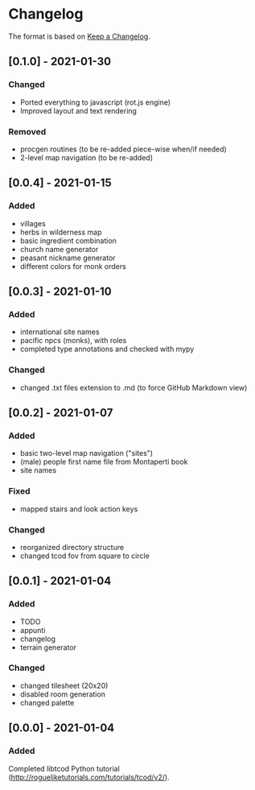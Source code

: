 # Changelog
The format is based on [Keep a Changelog](https://keepachangelog.com/en/1.0.0/).

## [0.1.0] - 2021-01-30
### Changed
- Ported everything to javascript (rot.js engine)
- Improved layout and text rendering

### Removed
- procgen routines (to be re-added piece-wise when/if needed)
- 2-level map navigation (to be re-added)


## [0.0.4] - 2021-01-15
### Added
- villages
- herbs in wilderness map
- basic ingredient combination
- church name generator
- peasant nickname generator
- different colors for monk orders


## [0.0.3] - 2021-01-10
### Added
- international site names
- pacific npcs (monks), with roles
- completed type annotations and checked with mypy

### Changed
- changed .txt files extension to .md (to force GitHub Markdown view)



## [0.0.2] - 2021-01-07
### Added
- basic two-level map navigation ("sites")
- (male) people first name file from Montaperti book
- site names

### Fixed
- mapped stairs and look action keys

### Changed
- reorganized directory structure
- changed tcod fov from square to circle


## [0.0.1] - 2021-01-04
### Added
- TODO
- appunti
- changelog
- terrain generator

### Changed
- changed tilesheet (20x20)
- disabled room generation
- changed palette


## [0.0.0] - 2021-01-04
### Added
Completed libtcod Python tutorial (http://rogueliketutorials.com/tutorials/tcod/v2/).
